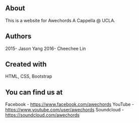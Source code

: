 ## About
This is a website for Awechords A Cappella @ UCLA. 

## Authors 
2015- Jason Yang 
2016- Cheechee Lin 

## Created with
HTML, CSS, Bootstrap 

## You can find us at 
Facebook - https://www.facebook.com/awechords
YouTube - https://www.youtube.com/user/awechords
Soundcloud - https://soundcloud.com/awechords



